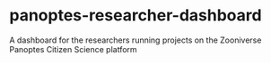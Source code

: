 # panoptes-researcher-dashboard
A dashboard for the researchers running projects on the Zooniverse Panoptes Citizen Science platform
